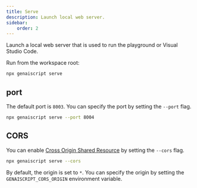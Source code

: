 ```yaml
---
title: Serve
description: Launch local web server.
sidebar:
    order: 2
---
```


Launch a local web server that is used to run the playground
or Visual Studio Code.

Run from the workspace root:

```bash
npx genaiscript serve
```

## port

The default port is `8003`. You can specify the port by setting the `--port` flag.

```bash
npx genaiscript serve --port 8004
```

## CORS

You can enable [Cross Origin Shared Resource](https://developer.mozilla.org/en-US/docs/Web/HTTP/CORS) by setting the `--cors` flag.

```bash
npx genaiscript serve --cors
```

By default, the origin is set to `*`. You can specify the origin by setting the `GENAISCRIPT_CORS_ORIGIN` environment variable.
